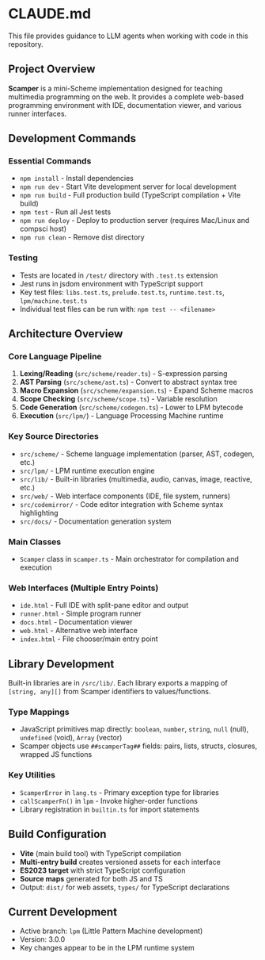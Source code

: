 # CLAUDE.md

This file provides guidance to LLM agents when working with code in this repository.

## Project Overview

**Scamper** is a mini-Scheme implementation designed for teaching multimedia programming on the web. It provides a complete web-based programming environment with IDE, documentation viewer, and various runner interfaces.

## Development Commands

### Essential Commands
- `npm install` - Install dependencies  
- `npm run dev` - Start Vite development server for local development
- `npm run build` - Full production build (TypeScript compilation + Vite build)
- `npm test` - Run all Jest tests
- `npm run deploy` - Deploy to production server (requires Mac/Linux and compsci host)
- `npm run clean` - Remove dist directory

### Testing
- Tests are located in `/test/` directory with `.test.ts` extension
- Jest runs in jsdom environment with TypeScript support
- Key test files: `libs.test.ts`, `prelude.test.ts`, `runtime.test.ts`, `lpm/machine.test.ts`
- Individual test files can be run with: `npm test -- <filename>`

## Architecture Overview

### Core Language Pipeline
1. **Lexing/Reading** (`src/scheme/reader.ts`) - S-expression parsing
2. **AST Parsing** (`src/scheme/ast.ts`) - Convert to abstract syntax tree
3. **Macro Expansion** (`src/scheme/expansion.ts`) - Expand Scheme macros
4. **Scope Checking** (`src/scheme/scope.ts`) - Variable resolution
5. **Code Generation** (`src/scheme/codegen.ts`) - Lower to LPM bytecode
6. **Execution** (`src/lpm/`) - Language Processing Machine runtime

### Key Source Directories
- `src/scheme/` - Scheme language implementation (parser, AST, codegen, etc.)
- `src/lpm/` - LPM runtime execution engine
- `src/lib/` - Built-in libraries (multimedia, audio, canvas, image, reactive, etc.)
- `src/web/` - Web interface components (IDE, file system, runners)
- `src/codemirror/` - Code editor integration with Scheme syntax highlighting
- `src/docs/` - Documentation generation system

### Main Classes
- `Scamper` class in `scamper.ts` - Main orchestrator for compilation and execution

### Web Interfaces (Multiple Entry Points)
- `ide.html` - Full IDE with split-pane editor and output
- `runner.html` - Simple program runner  
- `docs.html` - Documentation viewer
- `web.html` - Alternative web interface
- `index.html` - File chooser/main entry point

## Library Development

Built-in libraries are in `/src/lib/`. Each library exports a mapping of `[string, any][]` from Scamper identifiers to values/functions.

### Type Mappings
- JavaScript primitives map directly: `boolean`, `number`, `string`, `null` (null), `undefined` (void), `Array` (vector)
- Scamper objects use `##scamperTag##` fields: pairs, lists, structs, closures, wrapped JS functions

### Key Utilities
- `ScamperError` in `lang.ts` - Primary exception type for libraries
- `callScamperFn()` in `lpm` - Invoke higher-order functions
- Library registration in `builtin.ts` for import statements

## Build Configuration

- **Vite** (main build tool) with TypeScript compilation
- **Multi-entry build** creates versioned assets for each interface
- **ES2023 target** with strict TypeScript configuration
- **Source maps** generated for both JS and TS
- Output: `dist/` for web assets, `types/` for TypeScript declarations

## Current Development

- Active branch: `lpm` (Little Pattern Machine development)
- Version: 3.0.0
- Key changes appear to be in the LPM runtime system
